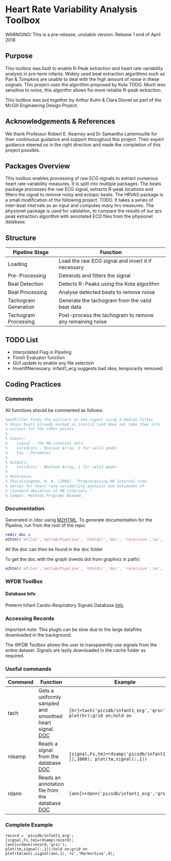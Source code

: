 

# Heart Rate Variability Analysis Toolbox

<aside class="warning">
WARNGING! This is a pre-release, unstable version. Release 1 end of April 2018
</aside>

## Purpose

This toolbox was built to enable R-Peak extraction and heart rate variability analysis in pre-term infants. Widely used beat extraction algorithms such as Pan & Tompkins are unable to deal with the high amount of noise in these sognals. This project uses the algorithm proposed by Kota TODO. Much less sensitive to noise, this algorithn allows fro more reliable R-peak extraction.

This toolbox was put together by Arthur Kuhn & Clara Dionet as part of the McGill Engineering Design Project.



## Acknowledgements & References

We thank Professor Robert E. Kearney and Dr Samantha Latremouille for their continuous guidance and support throughout this project. Their expert guidance steered us in the right direction and made the completion of this project possible.


## Packages Overview

This toolbox enables processing of raw ECG signals to extract numerous heart rate variability measures. It is split into multiple packages. The beats package processes the raw ECG signal, extracts R-peak locations and filters the signal to remove noisy and ectopic beats. The HRVAS package is a small modification of the following project: TODO. It takes a series of inter-beat intervals as an input and computes many hrv measures. The physionet package is used for validation, to compare the results of our qrs peak extraction algorithm with annotated ECG files from the physionet database.


## Structure

| Pipeline Stage | Function |
| ------ | ------ |
| Loading | Load the raw ECG signal and invert it if necessary |
| Pre-Processing | Detrends and filters the signal |
| Beat Detection | Detects R-Peaks using the Kota algorithm |
| Beat Processing | Analyse detected beats to remove noise |
| Tachogram Generation | Generate the tachogram from the valid beat data |
| Tachogram Processing | Post-process the tachogram to remove any remaining noise |


## TODO List

- Interpolated Flag in Pipeling
- Finish Evaluator function
- GUI update to enable any file selection
- InvertIfNecessary: infant1_ecg suggests bad idea, temporarily removed


## Coding Practices

### Comments
All functions should be commented as follows:

```Matlab
%medFilter Finds the outliers in the signal using a median filter
% Skips beats already marked as invalid (and does not take them into
% account for the other points.
%
% Inputs:
%    signal - The RR-interval data
%    validLocs - Boolean Array, 1 for valid peaks
%    tau - Parameter
%
% Outputs:
%    validLocs - Boolean Array, 1 for valid peaks
%
% Reference:
% Thuraisingham, R. A. (2006). "Preprocessing RR interval time
% series for heart rate variability analysis and estimates of
% standard deviation of RR intervals."
% Comput. Methods Programs Biomed.
```

### Documentation

Generated in /doc using [M2HTML](https://www.artefact.tk/software/matlab/m2html).
To generate documentation for the Pipeline, run from the root of the repo:
```Matlab
rmdir doc s
m2html('mfiles','matlab/Pipeline', 'htmldir','doc', 'recursive','on', 'global','on');
```
All the doc can then be found in the doc folder

To get the doc with the graph (needs dot from graphviz in path):
```Matlab
m2html('mfiles','matlab/Pipeline', 'htmldir','doc', 'recursive','on', 'global','on', 'template','frame', 'index','menu', 'graph','on');
```


### WFDB ToolBox

#### Database Info

Preterm Infant Cardio-Respiratory Signals Database [Info](https://physionet.org/physiobank/database/picsdb/)

### Accessing Records

Important note: This plugin can be slow due to the large datafiles downloaded in the background.

The WFDB Toolbox allows the user to transparently use signals from the entire dataset. Signals are lazily downloaded in the cache folder as required.

### Useful commands

| Command | Function | Example |
| ------ | ------ | ------ |
| tach | Gets a uniformly sampled and smoothed heart signal. [DOC](https://physionet.org/physiotools/matlab/wfdb-app-matlab/html/tach.html) | ```[hr]=tach('picsdb/infant1_ecg','qrsc'); plot(hr);grid on;hold on``` |
| rdsamp | Reads a signal from the database [DOC](https://physionet.org/physiotools/matlab/wfdb-app-matlab/html/rdsamp.html) | ```[signal,Fs,tm]=rdsamp('picsdb/infant1_ecg',[],1000); plot(tm,signal(:,1))``` |
| rdann | Reads an annotation file from the database [DOC](https://physionet.org/physiotools/matlab/wfdb-app-matlab/html/rdann.html)| ```[ann]=rdann('picsdb/infant1_ecg','qrsc');``` |

### Complete Example

```
record = 'picsdb/infant1_ecg';
[signal,Fs,tm]=rdsamp(record);
[ann]=rdann(record,'qrsc');
plot(tm,signal(:,1));hold on;grid on
plot(tm(ann),signal(ann,1),'ro','MarkerSize',4);
```


